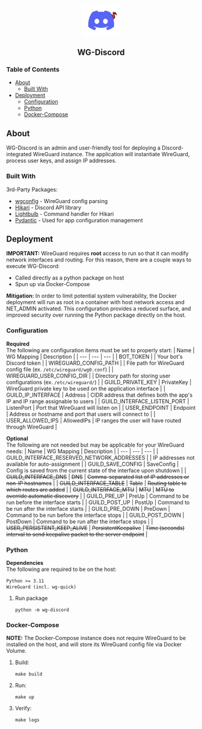 <!-- PROJECT LOGO -->
<br />
<p align="center">
  <img src="images/logo.png" alt="Logo" width=100>
<p>
<h2 align="center">WG-Discord</h2>

<!-- TABLE OF CONTENTS -->
### Table of Contents

- [About](#about)
  - [Built With](#built-with)
- [Deployment](#deployment)
  - [Configuration](#configuration)
  - [Python](#python)
  - [Docker-Compose](#docker-compose)

## About

WG-Discord is an admin and user-friendly tool for deploying a Discord-integrated WireGuard instance. The application will instantiate WireGuard, process user keys, and assign IP addresses.

### Built With

3rd-Party Packages:

- [wgconfig](https://github.com/towalink/wgconfig) - WireGuard config parsing
- [Hikari](https://github.com/hikari-py/hikari) - Discord API library
- [Lightbulb](https://github.com/tandemdude/hikari-lightbulb) - Command handler for Hikari
- [Pydantic](https://github.com/pydantic/pydantic) - Used for app configuration management

## Deployment

**IMPORTANT:** WireGuard requires **root** access to run so that it can modify network interfaces and routing. For this reason, there are a couple ways to execute WG-Discord:

- Called directly as a python package on host
- Spun up via Docker-Compose

**Mitigation:** In order to limit potential system vulnerability, the Docker deployment will run as root in a container with host network access and NET_ADMIN activated. This configuration provides a reduced surface, and improved security over running the Python package directly on the host.

### Configuration

**Required**  
The following are configuration items must be set to properly start:
| Name | WG Mapping | Description |
| --- | --- | --- |
| BOT_TOKEN |  | Your bot's Discord token |
| WIREGUARD_CONFIG_PATH |  | File path for WireGuard config file (ex. `/etc/wireguard/wg0.conf`) |
| WIREGUARD_USER_CONFIG_DIR |  | Directory path for storing user configurations (ex. `/etc/wireguard/`) |
| GUILD_PRIVATE_KEY | PrivateKey | WireGuard private key to be used on the application interface |
| GUILD_IP_INTERFACE | Address | CIDR address that defines both the app's IP and IP range assignable to users |
| GUILD_INTERFACE_LISTEN_PORT | ListenPort | Port that WireGuard will listen on |
| USER_ENDPOINT | Endpoint | Address or hostname and port that users will connect to |
| USER_ALLOWED_IPS | AllowedIPs | IP ranges the user will have routed through WireGuard |

**Optional**  
The following are not needed but may be applicable for your WireGuard needs:
| Name | WG Mapping | Description |
| --- | --- | --- |
| GUILD_INTERFACE_RESERVED_NETWORK_ADDRESSES |  | IP addresses not available for auto-assignment |
| GUILD_SAVE_CONFIG | SaveConfig | Config is saved from the current state of the interface upon shutdown |
| ~~GUILD_INTERFACE_DNS~~ | ~~DNS~~ | ~~Comma-separated list of IP addresses or non-IP hostnames~~ |
| ~~GUILD_INTERFACE_TABLE~~ | ~~Table~~ | ~~Routing table to which routes are added~~ |
| ~~GUILD_INTERFACE_MTU~~ | ~~MTU~~ | ~~MTU to override automatic discovery~~ |
| GUILD_PRE_UP | PreUp | Command to be run before the interface starts |
| GUILD_POST_UP | PostUp | Command to be run after the interface starts |
| GUILD_PRE_DOWN | PreDown | Command to be run before the interface stops |
| GUILD_POST_DOWN | PostDown | Command to be run after the interface stops |
| ~~USER_PERSISTENT_KEEP_ALIVE~~ | ~~PersistentKeepalive~~ | ~~Time (seconds) interval to send keepalive packet to the server endpoint~~ |

### Python

**Dependencies**  
The following are required to be on the host:

```text
Python >= 3.11
WireGuard (incl. wg-quick)
```

1. Run package

    ```text
    python -m wg-discord
    ```

### Docker-Compose

**NOTE:** The Docker-Compose instance does not require WireGuard to be installed on the host, and will store its WireGuard config file via Docker Volume.

1. Build:

    ```text
    make build
    ```

1. Run:

    ```text
    make up
    ```

1. Verify:

    ```text
    make logs
    ```
